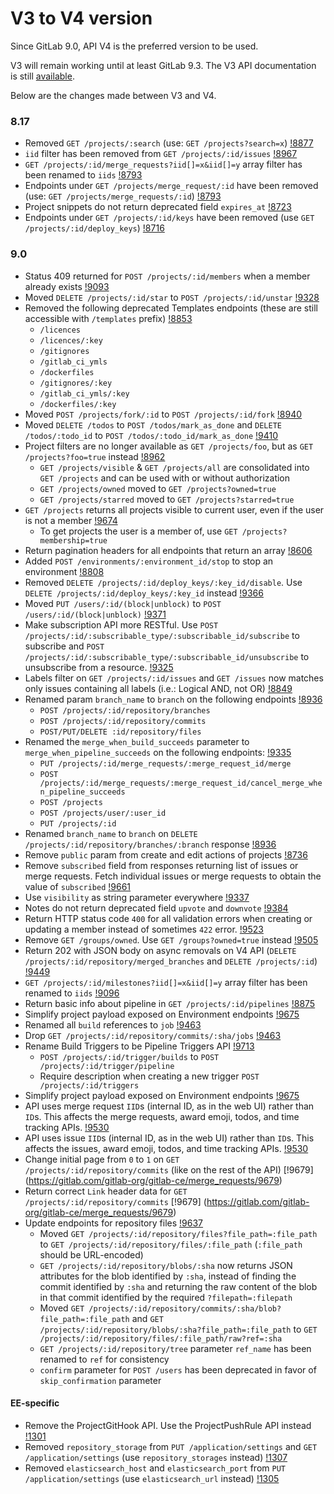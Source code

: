 # V3 to V4 version

Since GitLab 9.0, API V4 is the preferred version to be used.

V3 will remain working until at least GitLab 9.3. The V3 API documentation is still [available](https://gitlab.com/gitlab-org/gitlab-ce/blob/8-16-stable/doc/api/README.md).

Below are the changes made between V3 and V4.

### 8.17

- Removed `GET /projects/:search` (use: `GET /projects?search=x`) [!8877](https://gitlab.com/gitlab-org/gitlab-ce/merge_requests/8877)
- `iid` filter has been removed from `GET /projects/:id/issues` [!8967](https://gitlab.com/gitlab-org/gitlab-ce/merge_requests/8967)
- `GET /projects/:id/merge_requests?iid[]=x&iid[]=y` array filter has been renamed to `iids` [!8793](https://gitlab.com/gitlab-org/gitlab-ce/merge_requests/8793)
- Endpoints under `GET /projects/merge_request/:id` have been removed (use: `GET /projects/merge_requests/:id`) [!8793](https://gitlab.com/gitlab-org/gitlab-ce/merge_requests/8793)
- Project snippets do not return deprecated field `expires_at` [!8723](https://gitlab.com/gitlab-org/gitlab-ce/merge_requests/8723)
- Endpoints under `GET /projects/:id/keys` have been removed (use `GET /projects/:id/deploy_keys`) [!8716](https://gitlab.com/gitlab-org/gitlab-ce/merge_requests/8716)

### 9.0

- Status 409 returned for `POST /projects/:id/members` when a member already exists [!9093](https://gitlab.com/gitlab-org/gitlab-ce/merge_requests/9093)
- Moved `DELETE /projects/:id/star` to `POST /projects/:id/unstar` [!9328](https://gitlab.com/gitlab-org/gitlab-ce/merge_requests/9328)
- Removed the following deprecated Templates endpoints (these are still accessible with `/templates` prefix) [!8853](https://gitlab.com/gitlab-org/gitlab-ce/merge_requests/8853)
  - `/licences`
  - `/licences/:key`
  - `/gitignores`
  - `/gitlab_ci_ymls`
  - `/dockerfiles`
  - `/gitignores/:key`
  - `/gitlab_ci_ymls/:key`
  - `/dockerfiles/:key`
- Moved `POST /projects/fork/:id` to `POST /projects/:id/fork` [!8940](https://gitlab.com/gitlab-org/gitlab-ce/merge_requests/8940)
- Moved `DELETE /todos` to `POST /todos/mark_as_done` and `DELETE /todos/:todo_id` to `POST /todos/:todo_id/mark_as_done` [!9410](https://gitlab.com/gitlab-org/gitlab-ce/merge_requests/9410)
- Project filters are no longer available as `GET /projects/foo`, but as `GET /projects?foo=true` instead [!8962](https://gitlab.com/gitlab-org/gitlab-ce/merge_requests/8962)
  - `GET /projects/visible` & `GET /projects/all` are consolidated into `GET /projects` and can be used with or without authorization
  - `GET /projects/owned` moved to `GET /projects?owned=true`
  - `GET /projects/starred` moved to `GET /projects?starred=true`
- `GET /projects` returns all projects visible to current user, even if the user is not a member [!9674](https://gitlab.com/gitlab-org/gitlab-ce/merge_requests/9674)
  - To get projects the user is a member of, use `GET /projects?membership=true`
- Return pagination headers for all endpoints that return an array [!8606](https://gitlab.com/gitlab-org/gitlab-ce/merge_requests/8606)
- Added `POST /environments/:environment_id/stop` to stop an environment [!8808](https://gitlab.com/gitlab-org/gitlab-ce/merge_requests/8808)
- Removed `DELETE /projects/:id/deploy_keys/:key_id/disable`. Use `DELETE /projects/:id/deploy_keys/:key_id` instead [!9366](https://gitlab.com/gitlab-org/gitlab-ce/merge_requests/9366)
- Moved `PUT /users/:id/(block|unblock)` to `POST /users/:id/(block|unblock)` [!9371](https://gitlab.com/gitlab-org/gitlab-ce/merge_requests/9371)
- Make subscription API more RESTful. Use `POST /projects/:id/:subscribable_type/:subscribable_id/subscribe` to subscribe and `POST /projects/:id/:subscribable_type/:subscribable_id/unsubscribe` to unsubscribe from a resource. [!9325](https://gitlab.com/gitlab-org/gitlab-ce/merge_requests/9325)
- Labels filter on `GET /projects/:id/issues` and `GET /issues` now matches only issues containing all labels (i.e.: Logical AND, not OR) [!8849](https://gitlab.com/gitlab-org/gitlab-ce/merge_requests/8849)
- Renamed param `branch_name` to `branch` on the following endpoints [!8936](https://gitlab.com/gitlab-org/gitlab-ce/merge_requests/8936)
  - `POST /projects/:id/repository/branches`
  - `POST /projects/:id/repository/commits`
  - `POST/PUT/DELETE :id/repository/files`
- Renamed the `merge_when_build_succeeds` parameter to `merge_when_pipeline_succeeds` on the following endpoints: [!9335](https://gitlab.com/gitlab-org/gitlab-ce/merge_requests/)
  - `PUT /projects/:id/merge_requests/:merge_request_id/merge`
  - `POST /projects/:id/merge_requests/:merge_request_id/cancel_merge_when_pipeline_succeeds`
  - `POST /projects`
  - `POST /projects/user/:user_id`
  - `PUT /projects/:id`
- Renamed `branch_name` to `branch` on `DELETE /projects/:id/repository/branches/:branch` response [!8936](https://gitlab.com/gitlab-org/gitlab-ce/merge_requests/8936)
- Remove `public` param from create and edit actions of projects [!8736](https://gitlab.com/gitlab-org/gitlab-ce/merge_requests/8736)
- Remove `subscribed` field from responses returning list of issues or merge
  requests. Fetch individual issues or merge requests to obtain the value
  of `subscribed`
  [!9661](https://gitlab.com/gitlab-org/gitlab-ce/merge_requests/9661)
- Use `visibility` as string parameter everywhere [!9337](https://gitlab.com/gitlab-org/gitlab-ce/merge_requests/9337)
- Notes do not return deprecated field `upvote` and `downvote` [!9384](https://gitlab.com/gitlab-org/gitlab-ce/merge_requests/9384)
- Return HTTP status code `400` for all validation errors when creating or updating a member instead of sometimes `422` error. [!9523](https://gitlab.com/gitlab-org/gitlab-ce/merge_requests/9523)
- Remove `GET /groups/owned`. Use `GET /groups?owned=true` instead [!9505](https://gitlab.com/gitlab-org/gitlab-ce/merge_requests/9505)
- Return 202 with JSON body on async removals on V4 API (`DELETE /projects/:id/repository/merged_branches` and `DELETE /projects/:id`) [!9449](https://gitlab.com/gitlab-org/gitlab-ce/merge_requests/9449)
- `GET /projects/:id/milestones?iid[]=x&iid[]=y` array filter has been renamed to `iids` [!9096](https://gitlab.com/gitlab-org/gitlab-ce/merge_requests/9096)
- Return basic info about pipeline in `GET /projects/:id/pipelines` [!8875](https://gitlab.com/gitlab-org/gitlab-ce/merge_requests/8875)
- Simplify project payload exposed on Environment endpoints [!9675](https://gitlab.com/gitlab-org/gitlab-ce/merge_requests/9675)
- Renamed all `build` references to `job` [!9463](https://gitlab.com/gitlab-org/gitlab-ce/merge_requests/9463)
- Drop `GET /projects/:id/repository/commits/:sha/jobs` [!9463](https://gitlab.com/gitlab-org/gitlab-ce/merge_requests/9463)
- Rename Build Triggers to be Pipeline Triggers API [!9713](https://gitlab.com/gitlab-org/gitlab-ce/merge_requests/9713)
  - `POST /projects/:id/trigger/builds` to `POST /projects/:id/trigger/pipeline`
  - Require description when creating a new trigger `POST /projects/:id/triggers`
- Simplify project payload exposed on Environment endpoints [!9675](https://gitlab.com/gitlab-org/gitlab-ce/merge_requests/9675)
- API uses merge request `IID`s (internal ID, as in the web UI) rather than `ID`s. This affects the merge requests, award emoji, todos, and time tracking APIs. [!9530](https://gitlab.com/gitlab-org/gitlab-ce/merge_requests/9530)
- API uses issue `IID`s (internal ID, as in the web UI) rather than `ID`s. This affects the issues, award emoji, todos, and time tracking APIs. [!9530](https://gitlab.com/gitlab-org/gitlab-ce/merge_requests/9530)
- Change initial page from `0` to `1` on `GET /projects/:id/repository/commits` (like on the rest of the API) [!9679] (https://gitlab.com/gitlab-org/gitlab-ce/merge_requests/9679)
- Return correct `Link` header data for `GET /projects/:id/repository/commits` [!9679] (https://gitlab.com/gitlab-org/gitlab-ce/merge_requests/9679)
- Update endpoints for repository files [!9637](https://gitlab.com/gitlab-org/gitlab-ce/merge_requests/9637)
  - Moved `GET /projects/:id/repository/files?file_path=:file_path` to `GET /projects/:id/repository/files/:file_path` (`:file_path` should be URL-encoded)
  - `GET /projects/:id/repository/blobs/:sha` now returns JSON attributes for the blob identified by `:sha`, instead of finding the commit identified by `:sha` and returning the raw content of the blob in that commit identified by the required `?filepath=:filepath`
  - Moved `GET /projects/:id/repository/commits/:sha/blob?file_path=:file_path`  and `GET /projects/:id/repository/blobs/:sha?file_path=:file_path` to `GET /projects/:id/repository/files/:file_path/raw?ref=:sha`
  - `GET /projects/:id/repository/tree` parameter `ref_name` has been renamed to `ref` for consistency
  - `confirm` parameter for `POST /users` has been deprecated in favor of `skip_confirmation` parameter

#### EE-specific

- Remove the ProjectGitHook API. Use the ProjectPushRule API instead [!1301](https://gitlab.com/gitlab-org/gitlab-ee/merge_requests/1301)
- Removed `repository_storage` from `PUT /application/settings` and `GET /application/settings` (use `repository_storages` instead) [!1307](https://gitlab.com/gitlab-org/gitlab-ee/merge_requests/1307)
- Removed `elasticsearch_host` and `elasticsearch_port` from `PUT /application/settings` (use `elasticsearch_url` instead) [!1305](https://gitlab.com/gitlab-org/gitlab-ee/merge_requests/1305)
